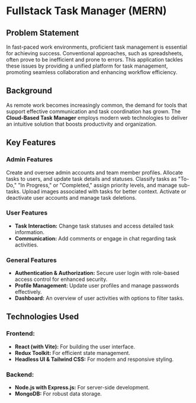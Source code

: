 # Fullstack Task Manager (MERN)


## Problem Statement
In fast-paced work environments, proficient task management is essential for achieving success. Conventional approaches, such as spreadsheets, often prove to be inefficient and prone to errors. This application tackles these issues by providing a unified platform for task management, promoting seamless collaboration and enhancing workflow efficiency.

## Background
As remote work becomes increasingly common, the demand for tools that support effective communication and task coordination has grown. The **Cloud-Based Task Manager** employs modern web technologies to deliver an intuitive solution that boosts productivity and organization.

## Key Features

### Admin Features
Create and oversee admin accounts and team member profiles.
Allocate tasks to users, and update task details and statuses.
Classify tasks as "To-Do," "In Progress," or "Completed," assign priority levels, and manage sub-tasks.
Upload images associated with tasks for better context.
Activate or deactivate user accounts and manage task deletions.

### User Features
- **Task Interaction:** Change task statuses and access detailed task information.
- **Communication:** Add comments or engage in chat regarding task activities.

### General Features
- **Authentication & Authorization:** Secure user login with role-based access control for enhanced security.
- **Profile Management:** Update user profiles and manage passwords effectively.
- **Dashboard:** An overview of user activities with options to filter tasks.

## Technologies Used

### Frontend:
- **React (with Vite):** For building the user interface.
- **Redux Toolkit:** For efficient state management.
- **Headless UI & Tailwind CSS:** For modern and responsive styling.

### Backend:
- **Node.js with Express.js:** For server-side development.
- **MongoDB:** For robust data storage.
